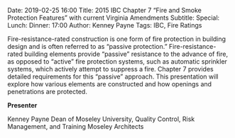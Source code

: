Date: 2019-02-25 16:00
Title: 2015 IBC Chapter 7 “Fire and Smoke Protection Features” with current Virginia Amendments
Subtitle: 
Special: 
Lunch:
Dinner: 17:00
Author: Kenney Payne
Tags: IBC, Fire Ratings

Fire-resistance-rated construction is one form of fire protection in building design and is often referred to as “passive protection.” Fire-resistance-rated building elements provide “passive” resistance to the advance of fire, as opposed to “active” fire protection systems, such as automatic sprinkler systems, which actively attempt to suppress a fire. Chapter 7 provides detailed requirements for this “passive” approach. This presentation will explore how various elements are constructed and how openings and penetrations are protected.

**Presenter**

Kenney Payne
Dean of Moseley University, Quality Control, Risk Management, and Training
Moseley Architects